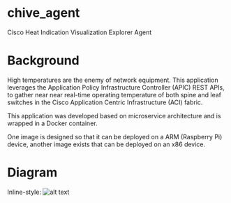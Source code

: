 # chive_agent
Cisco Heat Indication Visualization Explorer Agent

# Background
High temperatures are the enemy of network equipment. This application leverages the Application Policy Infrastructure Controller (APIC) REST APIs, to gather near near real-time  operating temperature of both spine and leaf switches in the Cisco Application Centric Infrastructure (ACI) fabric.


This application was developed based on microservice architecture and is wrapped in a Docker container.

One image is designed so that it can be deployed on a ARM (Raspberry Pi) device, another image exists that can be deployed on an x86 device. 

# Diagram

Inline-style: 
![alt text]( https://github.com/imapex/chive_agent/blob/master/diagrams/CHIVE_AGENT.gif "CHIVE_AGENT")

